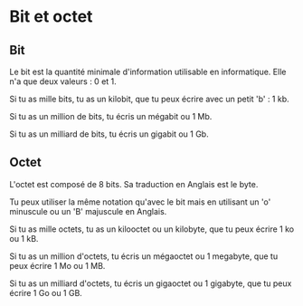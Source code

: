 # Bit et octet

## Bit

Le bit est la quantité minimale d'information utilisable en informatique. Elle
n'a que deux valeurs : 0 et 1.

Si tu as mille bits, tu as un kilobit, que tu peux écrire avec un petit 'b' : 1
kb.

Si tu as un million de bits, tu écris un mégabit ou 1 Mb.

Si tu as un milliard de bits, tu écris un gigabit ou 1 Gb.

## Octet

L'octet est composé de 8 bits. Sa traduction en Anglais est le byte.

Tu peux utiliser la même notation qu'avec le bit mais en utilisant un 'o'
minuscule ou un 'B' majuscule en Anglais.

Si tu as mille octets, tu as un kilooctet ou un kilobyte, que tu peux écrire 1 ko ou 1 kB.

Si tu as un million d'octets, tu écris un mégaoctet ou 1 megabyte, que tu peux écrire 1 Mo ou 1 MB.

Si tu as un milliard d'octets, tu écris un gigaoctet ou 1 gigabyte, que tu peux écrire 1 Go ou 1 GB.
